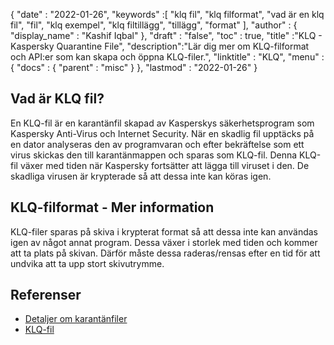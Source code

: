 {
  "date" : "2022-01-26",
  "keywords" :[ "klq fil", "klq filformat", "vad är en klq fil", "fil", "klq exempel", "klq filtillägg", "tillägg", "format" ],
  "author" : {
    "display_name" : "Kashif Iqbal"
},
  "draft" : "false",
  "toc" : true,
  "title" :"KLQ - Kaspersky Quarantine File",
  "description":"Lär dig mer om KLQ-filformat och API:er som kan skapa och öppna KLQ-filer.",
  "linktitle" : "KLQ",
  "menu" : {
    "docs" : {
      "parent" : "misc"
}
},
  "lastmod" : "2022-01-26"
}

## Vad är KLQ fil?

En KLQ-fil är en karantänfil skapad av Kasperskys säkerhetsprogram som Kaspersky Anti-Virus och Internet Security. När en skadlig fil upptäcks på en dator analyseras den av programvaran och efter bekräftelse som ett virus skickas den till karantänmappen och sparas som KLQ-fil. Denna KLQ-fil växer med tiden när Kaspersky fortsätter att lägga till viruset i den. De skadliga virusen är krypterade så att dessa inte kan köras igen.

## KLQ-filformat - Mer information

KLQ-filer sparas på skiva i krypterat format så att dessa inte kan användas igen av något annat program. Dessa växer i storlek med tiden och kommer att ta plats på skivan. Därför måste dessa raderas/rensas efter en tid för att undvika att ta upp stort skivutrymme.

## Referenser

* [Detaljer om karantänfiler](https://forum.kaspersky.com/)
* [KLQ-fil](https://community.kaspersky.com/search?q=klq%20file)

